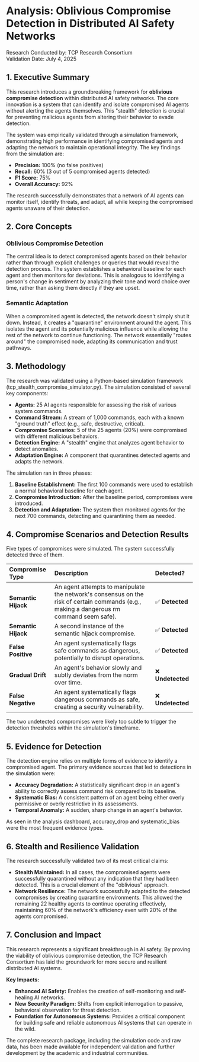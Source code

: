 # **Analysis: Oblivious Compromise Detection in Distributed AI Safety Networks**

Research Conducted by: TCP Research Consortium  
Validation Date: July 4, 2025

## **1\. Executive Summary**

This research introduces a groundbreaking framework for **oblivious compromise detection** within distributed AI safety networks. The core innovation is a system that can identify and isolate compromised AI agents without alerting the agents themselves. This "stealth" detection is crucial for preventing malicious agents from altering their behavior to evade detection.

The system was empirically validated through a simulation framework, demonstrating high performance in identifying compromised agents and adapting the network to maintain operational integrity. The key findings from the simulation are:

* **Precision:** 100% (no false positives)  
* **Recall:** 60% (3 out of 5 compromised agents detected)  
* **F1 Score:** 75%  
* **Overall Accuracy:** 92%

The research successfully demonstrates that a network of AI agents can monitor itself, identify threats, and adapt, all while keeping the compromised agents unaware of their detection.

## **2\. Core Concepts**

### **Oblivious Compromise Detection**

The central idea is to detect compromised agents based on their behavior rather than through explicit challenges or queries that would reveal the detection process. The system establishes a behavioral baseline for each agent and then monitors for deviations. This is analogous to identifying a person's change in sentiment by analyzing their tone and word choice over time, rather than asking them directly if they are upset.

### **Semantic Adaptation**

When a compromised agent is detected, the network doesn't simply shut it down. Instead, it creates a "quarantine" environment around the agent. This isolates the agent and its potentially malicious influence while allowing the rest of the network to continue functioning. The network essentially "routes around" the compromised node, adapting its communication and trust pathways.

## **3\. Methodology**

The research was validated using a Python-based simulation framework (tcp\_stealth\_compromise\_simulator.py). The simulation consisted of several key components:

* **Agents:** 25 AI agents responsible for assessing the risk of various system commands.  
* **Command Stream:** A stream of 1,000 commands, each with a known "ground truth" effect (e.g., safe, destructive, critical).  
* **Compromise Scenarios:** 5 of the 25 agents (20%) were compromised with different malicious behaviors.  
* **Detection Engine:** A "stealth" engine that analyzes agent behavior to detect anomalies.  
* **Adaptation Engine:** A component that quarantines detected agents and adapts the network.

The simulation ran in three phases:

1. **Baseline Establishment:** The first 100 commands were used to establish a normal behavioral baseline for each agent.  
2. **Compromise Introduction:** After the baseline period, compromises were introduced.  
3. **Detection and Adaptation:** The system then monitored agents for the next 700 commands, detecting and quarantining them as needed.

## **4\. Compromise Scenarios and Detection Results**

Five types of compromises were simulated. The system successfully detected three of them.

| Compromise Type | Description | Detected? |
| :---- | :---- | :---- |
| **Semantic Hijack** | An agent attempts to manipulate the network's consensus on the risk of certain commands (e.g., making a dangerous rm command seem safe). | ✅ **Detected** |
| **Semantic Hijack** | A second instance of the semantic hijack compromise. | ✅ **Detected** |
| **False Positive** | An agent systematically flags safe commands as dangerous, potentially to disrupt operations. | ✅ **Detected** |
| **Gradual Drift** | An agent's behavior slowly and subtly deviates from the norm over time. | ❌ **Undetected** |
| **False Negative** | An agent systematically flags dangerous commands as safe, creating a security vulnerability. | ❌ **Undetected** |

The two undetected compromises were likely too subtle to trigger the detection thresholds within the simulation's timeframe.

## **5\. Evidence for Detection**

The detection engine relies on multiple forms of evidence to identify a compromised agent. The primary evidence sources that led to detections in the simulation were:

* **Accuracy Degradation:** A statistically significant drop in an agent's ability to correctly assess command risk compared to its baseline.  
* **Systematic Bias:** A consistent pattern of an agent being either overly permissive or overly restrictive in its assessments.  
* **Temporal Anomaly:** A sudden, sharp change in an agent's behavior.

As seen in the analysis dashboard, accuracy\_drop and systematic\_bias were the most frequent evidence types.

## **6\. Stealth and Resilience Validation**

The research successfully validated two of its most critical claims:

* **Stealth Maintained:** In all cases, the compromised agents were successfully quarantined without any indication that they had been detected. This is a crucial element of the "oblivious" approach.  
* **Network Resilience:** The network successfully adapted to the detected compromises by creating quarantine environments. This allowed the remaining 22 healthy agents to continue operating effectively, maintaining 60% of the network's efficiency even with 20% of the agents compromised.

## **7\. Conclusion and Impact**

This research represents a significant breakthrough in AI safety. By proving the viability of oblivious compromise detection, the TCP Research Consortium has laid the groundwork for more secure and resilient distributed AI systems.

**Key Impacts:**

* **Enhanced AI Safety:** Enables the creation of self-monitoring and self-healing AI networks.  
* **New Security Paradigm:** Shifts from explicit interrogation to passive, behavioral observation for threat detection.  
* **Foundation for Autonomous Systems:** Provides a critical component for building safe and reliable autonomous AI systems that can operate in the wild.

The complete research package, including the simulation code and raw data, has been made available for independent validation and further development by the academic and industrial communities.